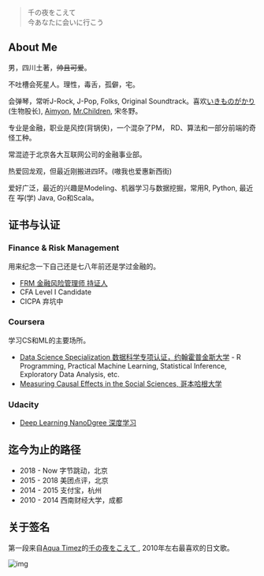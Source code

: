 
> 千の夜をこえて  
> 今あなたに会いに行こう

## About Me

男，四川土著，~~帅且可爱~~。

不吐槽会死星人。理性，毒舌，孤僻，宅。

会弹琴，常听J-Rock, J-Pop, Folks, Original Soundtrack。喜欢[いきものがかり](http://ikimonogakari.com/)(生物股长), [Aimyon](http://www.aimyong.net/), [Mr.Children](http://www.mrchildren.jp/), 宋冬野。


专业是金融，职业是风控(背锅侠)，一个混杂了PM， RD、算法和一部分前端的奇怪工种。

常混迹于北京各大互联网公司的金融事业部。

热爱回龙观，但最近刚搬进四环。(嗷我也爱惠新西街)

爱好广泛，最近的兴趣是Modeling、机器学习与数据挖掘，常用R, Python, 最近在 ~~写~~(学) Java, Go和Scala。

## 证书与认证

### Finance & Risk Management
用来纪念一下自己还是七八年前还是学过金融的。

- [FRM 金融风险管理师 持证人](http://my.garp.org/DigitalBadgeFRM?id=0034000001aeWr3AAE)
- CFA Level I Candidate
- CICPA 弃坑中


### Coursera
学习CS和ML的主要场所。

- [Data Science Specialization 数据科学专项认证，约翰霍普金斯大学](https://www.coursera.org/specializations/jhu-data-science)
        - R Programming, Practical Machine Learning, Statistical Inference, Exploratory Data Analysis, etc.
- [Measuring Causal Effects in the Social Sciences, 哥本哈根大学](https://www.coursera.org/account/accomplishments/verify/CL8NUCSTDAJT)

### Udacity

- [Deep Learning NanoDgree 深度学习](https://graduation.udacity.com/confirm/A4TCQYGQ)

## 迄今为止的路径

- 2018 - Now    字节跳动，北京
- 2015 - 2018   美团点评，北京
- 2014 - 2015   支付宝，杭州
- 2010 - 2014   西南财经大学，成都

## 关于签名
第一段来自[Aqua Timez](https://zh.wikipedia.org/wiki/Aqua_Timez)的[千の夜をこえて
](https://music.douban.com/subject/1926414/), 2010年左右最喜欢的日文歌。

![img](https://s2.ax1x.com/2019/08/22/md5n41.jpg)

